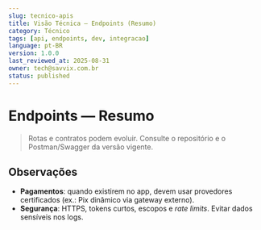 ```yaml
---
slug: tecnico-apis
title: Visão Técnica — Endpoints (Resumo)
category: Técnico
tags: [api, endpoints, dev, integracao]
language: pt-BR
version: 1.0.0
last_reviewed_at: 2025-08-31
owner: tech@savvix.com.br
status: published
---
```


# Endpoints — Resumo

> Rotas e contratos podem evoluir. Consulte o repositório e o Postman/Swagger da versão vigente.



## Observações
- **Pagamentos**: quando existirem no app, devem usar provedores certificados (ex.: Pix dinâmico via gateway externo).
- **Segurança**: HTTPS, tokens curtos, escopos e *rate limits*. Evitar dados sensíveis nos logs.
